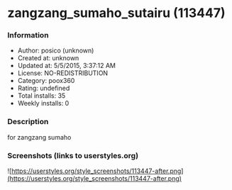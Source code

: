 # zangzang_sumaho_sutairu (113447)

### Information
- Author: posico (unknown)
- Created at: unknown
- Updated at: 5/5/2015, 3:37:12 AM
- License: NO-REDISTRIBUTION
- Category: poox360
- Rating: undefined
- Total installs: 35
- Weekly installs: 0


### Description
for zangzang sumaho


### Screenshots (links to userstyles.org)
![https://userstyles.org/style_screenshots/113447-after.png](https://userstyles.org/style_screenshots/113447-after.png)


